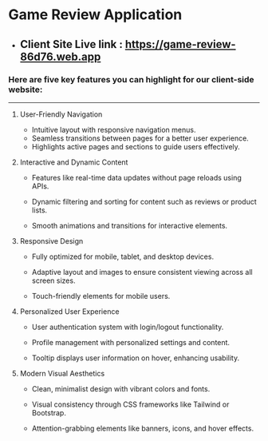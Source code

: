 
# Game Review Application 

- ## Client Site Live link : https://game-review-86d76.web.app


### Here are five key features you can highlight for our client-side website:


___



1. User-Friendly Navigation
    - Intuitive layout with responsive navigation menus.
    - Seamless transitions between pages for a better user experience.
    - Highlights active pages and sections to guide users effectively.

2. Interactive and Dynamic Content
    - Features like real-time data updates without page reloads using APIs.

    - Dynamic filtering and sorting for content such as reviews or product lists.

   - Smooth animations and transitions for interactive elements.


3. Responsive Design

    - Fully optimized for mobile, tablet, and desktop devices.

   - Adaptive layout and images to ensure consistent viewing across all screen sizes.

   - Touch-friendly elements for mobile users.



4. Personalized User Experience

    - User authentication system with login/logout functionality.

   - Profile management with personalized settings and content.

   - Tooltip displays user information on hover, enhancing usability.

5. Modern Visual Aesthetics
    - Clean, minimalist design with vibrant colors and fonts.

   - Visual consistency through CSS frameworks like Tailwind or Bootstrap.

   - Attention-grabbing elements like banners, icons, and hover effects.

